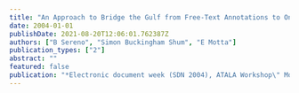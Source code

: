 ```yaml
---
title: "An Approach to Bridge the Gulf from Free-Text Annotations to Ontology-Supported Interpretative Claims."
date: 2004-01-01
publishDate: 2021-08-20T12:06:01.762387Z
authors: ["B Sereno", "Simon Buckingham Shum", "E Motta"]
publication_types: ["2"]
abstract: ""
featured: false
publication: "*Electronic document week (SDN 2004), ATALA Workshop\" Modelling and łdots*"
---
```


